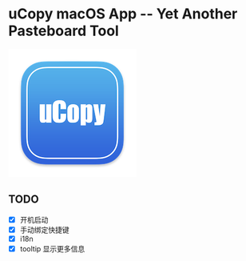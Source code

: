 # uCopy macOS App -- Yet Another Pasteboard Tool

![uCopy](https://github.com/FaiChou/uCopy/blob/main/uCopy/Assets.xcassets/AppIcon.appiconset/icon-256.png?raw=true)


## TODO

- [X] 开机启动
- [x] 手动绑定快捷键
- [x] i18n
- [x] tooltip 显示更多信息
